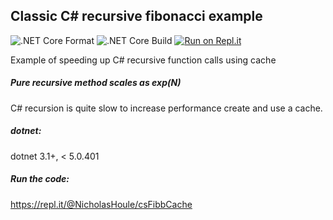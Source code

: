 ## Classic C# recursive fibonacci example

![.NET Core Format](https://github.com/nicholashoule/csFibbCache/workflows/.NET%20Core%20Format/badge.svg?branch=master)
![.NET Core Build](https://github.com/nicholashoule/csFibbCache/workflows/.NET%20Core%20Build/badge.svg?branch=master)
[![Run on Repl.it](https://repl.it/badge/github/nicholashoule/csFibbCache)](https://repl.it/github/nicholashoule/csFibbCache)

Example of speeding up C# recursive function calls using cache

##### Pure recursive method scales as exp(N)

C# recursion is quite slow to increase performance create and use a cache.

##### dotnet:

dotnet 3.1+, < 5.0.401

##### Run the code:

https://repl.it/@NicholasHoule/csFibbCache
